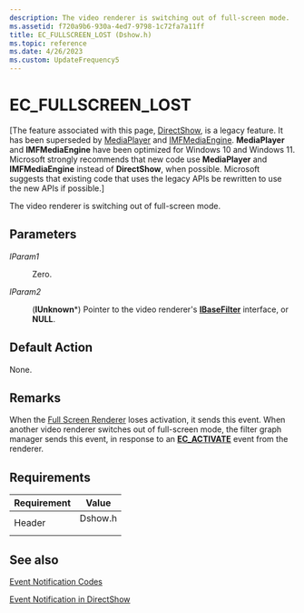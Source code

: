```yaml
---
description: The video renderer is switching out of full-screen mode.
ms.assetid: f720a9b6-930a-4ed7-9798-1c72fa7a11ff
title: EC_FULLSCREEN_LOST (Dshow.h)
ms.topic: reference
ms.date: 4/26/2023
ms.custom: UpdateFrequency5
---
```


# EC\_FULLSCREEN\_LOST

\[The feature associated with this page, [DirectShow](/windows/win32/directshow/directshow), is a legacy feature. It has been superseded by [MediaPlayer](/uwp/api/Windows.Media.Playback.MediaPlayer) and [IMFMediaEngine](/windows/win32/api/mfmediaengine/nn-mfmediaengine-imfmediaengine). **MediaPlayer** and **IMFMediaEngine** have been optimized for Windows 10 and Windows 11. Microsoft strongly recommends that new code use **MediaPlayer** and **IMFMediaEngine** instead of **DirectShow**, when possible. Microsoft suggests that existing code that uses the legacy APIs be rewritten to use the new APIs if possible.\]

The video renderer is switching out of full-screen mode.

## Parameters

<dl> <dt>

<span id="lParam1"></span><span id="lparam1"></span><span id="LPARAM1"></span>*lParam1*
</dt> <dd>

Zero.

</dd> <dt>

<span id="lParam2"></span><span id="lparam2"></span><span id="LPARAM2"></span>*lParam2*
</dt> <dd>

(**IUnknown**\*) Pointer to the video renderer's [**IBaseFilter**](/windows/desktop/api/Strmif/nn-strmif-ibasefilter) interface, or **NULL**.

</dd> </dl>

## Default Action

None.

## Remarks

When the [Full Screen Renderer](full-screen-renderer-filter.md) loses activation, it sends this event. When another video renderer switches out of full-screen mode, the filter graph manager sends this event, in response to an [**EC\_ACTIVATE**](ec-activate.md) event from the renderer.

## Requirements



| Requirement | Value |
|-------------------|------------------------------------------------------------------------------------|
| Header<br/> | <dl> <dt>Dshow.h</dt> </dl> |



## See also

<dl> <dt>

[Event Notification Codes](event-notification-codes.md)
</dt> <dt>

[Event Notification in DirectShow](event-notification-in-directshow.md)
</dt> </dl>

 

 




